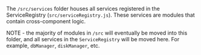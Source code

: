 The `/src/services` folder houses all services registered in the ServiceRegistry (`src/serviceRegistry.js`).
These services are modules that contain cross-component logic.

NOTE - the majority of modules in `/src` will eventually be moved into this folder, and all services in the `ServiceRegistry` will be moved here. For example, `dbManager`, `diskManager`, etc.